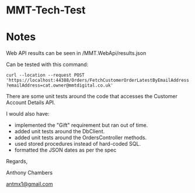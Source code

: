 # MMT-Tech-Test

# Notes

Web API results can be seen in /MMT.WebApi/results.json

Can be tested with this command:

`curl --location --request POST 'https://localhost:44388/Orders/FetchCustomerOrderLatestByEmailAddress?emailAddress=cat.owner@mmtdigital.co.uk'`

There are some unit tests around the code that accesses the Customer Account Details API.

I would also have:
 - implemented the "Gift" requirement but ran out of time.
 - added unit tests around the DbClient.
 - added unit tests around the OrdersController methods.
 - used stored procedures instead of hard-coded SQL.
 - formatted the JSON dates as per the spec


Regards,

Anthony Chambers

antmx1@gmail.com
